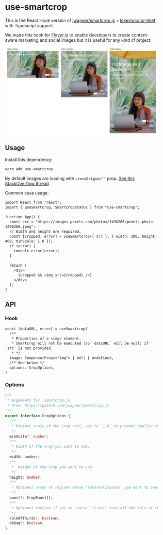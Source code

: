 # use-smartcrop

This is the React Hook version of [jwagner/smartcrop.js](https://github.com/jwagner/smartcrop.js/) + [lokesh/color-thief](https://github.com/lokesh/color-thief) with Typescript support.

We made this hook for [Flyyer.io](https://www.flyyer.io?ref=github) to enable developers to create content-aware marketing and social images but it is useful for any kind of project.

![example of content aware cropping](.github/image.png)

## Usage

Install this dependency:

```sh
yarn add use-smartcrop
```

By default images are loading with `crossOrigin=""` prop. [See this StackOverflow thread](https://stackoverflow.com/questions/22097747/how-to-fix-getimagedata-error-the-canvas-has-been-tainted-by-cross-origin-data).

Common case usage:

```tsx
import React from "react";
import { useSmartcrop, SmartcropStatus } from "use-smartcrop";

function App() {
  const src = "https://images.pexels.com/photos/1496286/pexels-photo-1496286.jpeg";
  // Width and height are required.
  const [cropped, error] = useSmartcrop({ src }, { width: 200, height: 400, minScale: 1.0 });
  if (error) {
    console.error(error);
  }

  return (
    <div>
      {cropped && <img src={cropped} />}
    </div>
  );
}
```

## API

### Hook

```tsx
const [dataURL, error] = useSmartcrop(
  /**
   * Properties of a <img> element.
   * Smartcrop will not be executed (so `dataURL` will be null) if `src` is not provided.
   * */
  image: ComponentProps<"img"> | null | undefined,
  /** See below */
  options: CropOptions,
)
```

### Options

```ts
/**
 * Arguments for `smartcrop.js`
 * From: https://github.com/jwagner/smartcrop.js
 */
export interface CropOptions {
  /**
   * Minimal scale of the crop rect, set to `1.0` to prevent smaller than necessary crops (lowers the risk of chopping things off).
   */
  minScale?: number;
  /**
   * Width of the crop you want to use.
   */
  width: number;
  /**
   *  Height of the crop you want to use.
   */
  height: number;
  /**
   * Optional array of regions whose 'interestingness' you want to boost
   */
  boost?: CropBoost[];
  /**
   * Optional boolean if set to `false` it will turn off the rule of thirds composition weight
   */
  ruleOfThirds?: boolean;
  debug?: boolean;
}
```
